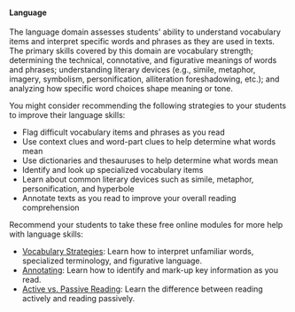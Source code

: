 #### Language

The language domain assesses students' ability to understand vocabulary items and interpret specific words and phrases as they are used in texts. The primary skills covered by this domain are vocabulary strength; determining the technical, connotative, and figurative meanings of words and phrases; understanding literary devices (e.g., simile, metaphor, imagery, symbolism, personification, alliteration foreshadowing, etc.); and analyzing how specific word choices shape meaning or tone.

You might consider recommending the following strategies to your students to improve their language skills:

* Flag difficult vocabulary items and phrases as you read
* Use context clues and word-part clues to help determine what words mean
* Use dictionaries and thesauruses to help determine what words mean
* Identify and look up specialized vocabulary items
* Learn about common literary devices such as simile, metaphor, personification, and hyperbole
* Annotate texts as you read to improve your overall reading comprehension 


Recommend your students to take these free online modules for more help with language skills:

* [Vocabulary Strategies](http://owl.excelsior.edu/orc/what-to-do-while-reading/vocabulary-strategies/): Learn how to interpret unfamiliar words, specialized terminology, and figurative language. 
* [Annotating](http://owl.excelsior.edu/orc/what-to-do-while-reading/annotating/): Learn how to identify and mark-up key information as you read.
* [Active vs. Passive Reading](http://owl.excelsior.edu/orc/introduction/active-reading/): Learn the difference between reading actively and reading passively. 
